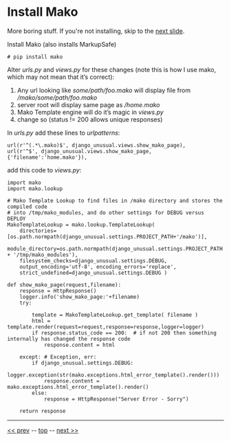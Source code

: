 Install Mako
=========

More boring stuff. If you're not installing, skip to the [next slide](05.md).

Install Mako (also installs MarkupSafe)

    # pip install mako

Alter _urls.py_ and _views.py_ for these changes (note this is how I use mako, which may not mean that it’s correct):

1. Any url looking like _some/path/foo.mako_ will display file from _/mako/some/path/foo.mako_
2. server root will display same page as _/home.mako_
3. Mako Template engine will do it’s magic in _views.py_
4. change so (status != 200 allows unique responses)

In _urls.py_ add these lines to _urlpatterns_:

    url(r'^(.*\.mako)$', django_unusual.views.show_mako_page),
    url(r'^$', django_unusual.views.show_mako_page, {'filename':'home.mako'}),

add this code to _views.py_:

    import mako
    import mako.lookup

    # Mako Template Lookup to find files in /mako directory and stores the compiled code
    # into /tmp/mako_modules, and do other settings for DEBUG versus DEPLOY
    MakoTemplateLookup = mako.lookup.TemplateLookup(
        directories=[os.path.normpath(django_unusual.settings.PROJECT_PATH+'/mako')],
        module_directory=os.path.normpath(django_unusual.settings.PROJECT_PATH + '/tmp/mako_modules'),
        filesystem_checks=django_unusual.settings.DEBUG,
        output_encoding='utf-8', encoding_errors='replace',
        strict_undefined=django_unusual.settings.DEBUG )

    def show_mako_page(request,filename):
        response = HttpResponse()
        logger.info('show_mako_page:'+filename)
        try:

            template = MakoTemplateLookup.get_template( filename )
            html = template.render(request=request,response=response,logger=logger)
            if response.status_code == 200:  # if not 200 then something internally has changed the response code
                response.content = html

        except: # Exception, err:
            if django_unusual.settings.DEBUG:
                logger.exception(str(mako.exceptions.html_error_template().render()))
                response.content = mako.exceptions.html_error_template().render()
            else:
                response = HttpResponse("Server Error - Sorry")

        return response

------
[&lt;&lt; prev](03.md) -- [top](../README.md) -- [next &gt;&gt;](05.md)